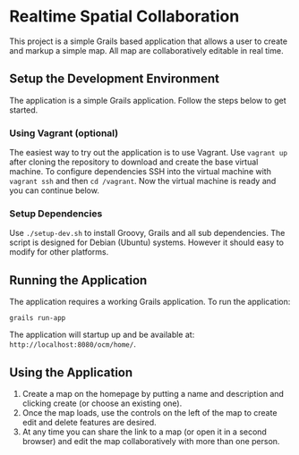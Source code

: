 Realtime Spatial Collaboration
==============================

This project is a simple Grails based application that allows a user to create
and markup a simple map. All map are collaboratively editable in real time.

Setup the Development Environment
---------------------------------

The application is a simple Grails application. Follow the steps below to get
started.

### Using Vagrant (optional)

The easiest way to try out the application is to use Vagrant. Use `vagrant up`
after cloning the repository to download and create the base virtual machine.
To configure dependencies SSH into the virtual machine with `vagrant ssh` and
then `cd /vagrant`. Now the virtual machine is ready and you can continue
below.

### Setup Dependencies

Use `./setup-dev.sh` to install Groovy, Grails and all sub dependencies. The
script is designed for Debian (Ubuntu) systems. However it should easy to
modify for other platforms.

Running the Application
-----------------------

The application requires a working Grails application. To run the application:

    grails run-app

The application will startup up and be available at:
`http://localhost:8080/ocm/home/`.

Using the Application
---------------------

1. Create a map on the homepage by putting a name and description and clicking
   create (or choose an existing one).
2. Once the map loads, use the controls on the left of the map to create edit
   and delete features are desired.
3. At any time you can share the link to a map (or open it in a second
   browser) and edit the map collaboratively with more than one person.
